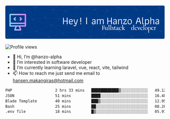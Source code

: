 ![Header](./github-header-image.png)

![Profile views](https://gpvc.arturio.dev/hanzo-alpha)

- 👋 Hi, I’m @hanzo-alpha
- 👀 I’m interested in software developer
- 🌱 I’m currently learning laravel, vue, react, vite, tailwind
- 📫 How to reach me just send me email to hansen.makangiras@hotmail.com 

<!---
hanzo-alpha/hanzo-alpha is a ✨ special ✨ repository because its `README.md` (this file) appears on your GitHub profile.
You can click the Preview link to take a look at your changes.
--->

<!--START_SECTION:waka-->

```txt
PHP                   2 hrs 33 mins   ████████████▒░░░░░░░░░░░░   49.12 %
JSON                  51 mins         ████░░░░░░░░░░░░░░░░░░░░░   16.48 %
Blade Template        40 mins         ███▒░░░░░░░░░░░░░░░░░░░░░   12.95 %
Bash                  25 mins         ██░░░░░░░░░░░░░░░░░░░░░░░   08.26 %
.env file             18 mins         █▒░░░░░░░░░░░░░░░░░░░░░░░   05.97 %
```

<!--END_SECTION:waka-->
